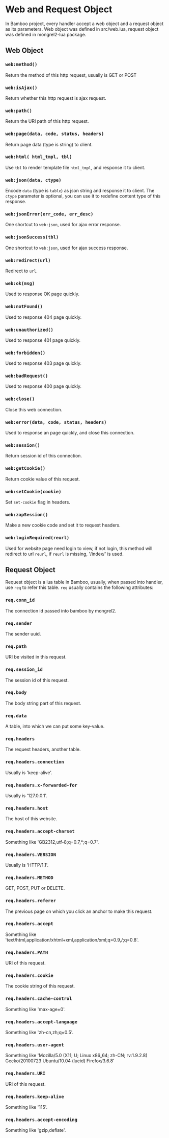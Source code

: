 Web and Request Object
======================

In Bamboo project, every handler accept a web object and a request object as its parameters. Web object was defined in src/web.lua, request object was defined in mongrel2-lua package.


## Web Object

### `web:method()`

Return the method of this http request, usually is GET or POST

### `web:isAjax()`

Return whether this http request is ajax request.

### `web:path()`

Return the URI path of this http request.

### `web:page(data, code, status, headers)`

Return page data (type is string) to client.

### `web:html( html_tmpl, tbl)`

Use `tbl` to render template file `html_tmpl`, and response it to client.

### `web:json(data, ctype)`

Encode `data` (type is `table`) as json string and response it to client. The `ctype` parameter is optional, you can use it to redefine content type of this response.

### `web:jsonError(err_code, err_desc)`

One shortcut to `web:json`, used for ajax error response.

### `web:jsonSuccess(tbl)`

One shortcut to `web:json`, used for ajax success response.

### `web:redirect(url)`

Redirect to `url`.

### `web:ok(msg)`

Used to response OK page quickly.

### `web:notFound()`

Used to response 404 page quickly.

### `web:unauthorized()`

Used to response 401 page quickly.

### `web:forbidden()`

Used to response 403 page quickly.

### `web:badRequest()`

Used to response 400 page quickly.

### `web:close()`

Close this web connection.

### `web:error(data, code, status, headers)`

Used to response an page quickly, and close this connection.

### `web:session()`

Return session id of this connection.

### `web:getCookie()`

Return cookie value of this request.

### `web:setCookie(cookie)`

Set `set-cookie` flag in headers.

### `web:zapSession()`

Make a new cookie code and set it to request headers.

### `web:loginRequired(reurl)`

Used for website page need login to view, if not login, this method will redirect to url `reurl`, if `reurl` is missing, '/index/' is used.

## Request Object

Request object is a lua table in Bamboo, usually, when passed into handler, use `req` to refer this table. `req` usually contains the following attributes:

### `req.conn_id`

The connection id passed into bamboo by mongrel2.

### `req.sender`

The sender uuid.

### `req.path`

URI be visited in this request.

### `req.session_id`

The session id of this request.

### `req.body`

The body string part of this request.

### `req.data`

A table, into which we can put some key-value.

### `req.headers`

The request headers, another table.

### `req.headers.connection`

Usually is 'keep-alive'.

### `req.headers.x-forwarded-for`

Usually is '127.0.0.1'.

### `req.headers.host`

The host of this website.

### `req.headers.accept-charset`

Something like 'GB2312,utf-8;q=0.7,*;q=0.7'.

### `req.headers.VERSION`

Usually is 'HTTP/1.1'.

### `req.headers.METHOD`

GET, POST, PUT or DELETE.

### `req.headers.referer`

The previous page on which you click an anchor to make this request.

### `req.headers.accept`

Something like 'text/html,application/xhtml+xml,application/xml;q=0.9,*/*;q=0.8'.

### `req.headers.PATH`

URI of this request.

### `req.headers.cookie`

The cookie string of this request.

### `req.headers.cache-control`

Something like 'max-age=0'.

### `req.headers.accept-language`

Something like 'zh-cn,zh;q=0.5'.

### `req.headers.user-agent`

Something like 'Mozilla/5.0 (X11; U; Linux x86_64; zh-CN; rv:1.9.2.8) Gecko/20100723 Ubuntu/10.04 (lucid) Firefox/3.6.8'

### `req.headers.URI`

URI of this request.

### `req.headers.keep-alive`

Something like '115'.

### `req.headers.accept-encoding`

Something like 'gzip,deflate'.

